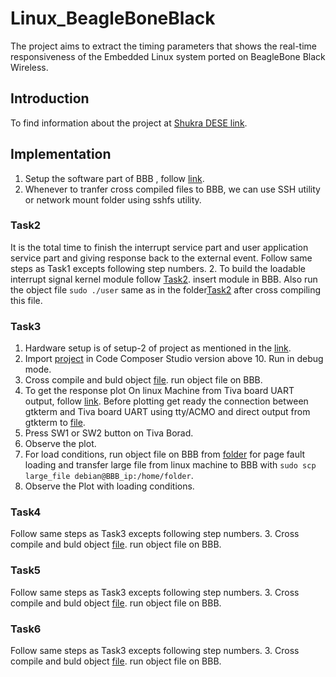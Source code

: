 # Linux_BeagleBoneBlack
The project aims to extract the timing parameters that shows the real-time responsiveness of the Embedded Linux system ported on BeagleBone Black Wireless.
## Introduction
To find information about the project at [Shukra DESE link](http://shukra.cedt.iisc.ernet.in/edwiki/Real-time_response_of_the_Embedded_Linux_system_on_BeagleBone_Black_Wireless).
## Implementation
1. Setup the software part of BBB , follow [link](http://shukra.dese.iisc.ac.in/edwiki/EmSys:Embedded_Systems_Design_II_Embedded_Linux).
2. Whenever to tranfer cross compiled files to BBB, we can use SSH utility or network mount folder using sshfs utility.
### Task2
It is the total time to finish the interrupt service part and user application service part and giving response back to the external event.
Follow same steps as Task1 excepts following step numbers.
2. To build the loadable interrupt signal kernel module follow [Task2](Task2/). insert module in BBB. Also run the object file `sudo ./user` same as in the folder[Task2](Task2/) after cross compiling this file.<br>
### Task3
1. Hardware setup is of setup-2 of project as mentioned in the [link](http://shukra.cedt.iisc.ernet.in/edwiki/Real-time_response_of_the_Embedded_Linux_system_on_BeagleBone_Black_Wireless).<br>
2. Import [project](atomthreads_on_tivac_pulse_measurement) in Code Composer Studio version above 10. Run in debug mode.<br>
3. Cross compile and buld object [file](Task3/). run object file on BBB.<br>
4. To get the response plot On linux Machine from Tiva board UART output, follow [link](plot/). Before plotting get ready the connection between gtkterm and Tiva board UART using tty/ACMO and direct output from gtkterm to [file](plot/realtime.txt).<br>
5. Press SW1 or SW2 button on Tiva Borad.<br> 
6. Observe the plot.<br>
7. For load conditions, run object file on BBB from [folder](Page_Fault/) for page fault loading and transfer large file from linux machine to BBB with `sudo scp large_file debian@BBB_ip:/home/folder`.<br> 
8. Observe the Plot with loading conditions.<br>
### Task4
Follow same steps as Task3 excepts following step numbers.
3. Cross compile and buld object [file](Task4/). run object file on BBB.<br>
### Task5
Follow same steps as Task3 excepts following step numbers.
3. Cross compile and buld object [file](Task5/). run object file on BBB.<br>
### Task6
Follow same steps as Task3 excepts following step numbers.
3. Cross compile and buld object [file](Task6/). run object file on BBB.<br>



